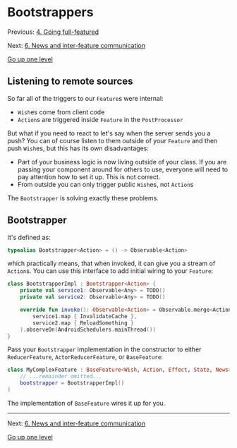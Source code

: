 # Bootstrappers

Previous: [4. Going full-featured](fullfeatured.md)

Next: [6. News and inter-feature communication](news.md)

[Go up one level](README.md)

## Listening to remote sources

So far all of the triggers to our `Feature`s were internal:
- `Wish`es come from client code
- `Action`s are triggered inside `Feature` in the `PostProcessor`

But what if you need to react to let's say when the server sends you a push? You can of course listen to them outside of your `Feature` and then push `Wish`es, but this has its own disadvantages:
- Part of your business logic is now living outside of your class. If you are passing your component around for others to use, everyone will need to pay attention how to set it up. This is not correct.
- From outside you can only trigger public `Wish`es, not `Action`s

The `Bootstrapper` is solving exactly these problems.

## Bootstrapper

It's defined as:

```kotlin
typealias Bootstrapper<Action> = () -> Observable<Action>
```

which practically means, that when invoked, it can give you a stream of `Action`s. You can use this interface to add initial wiring to your `Feature`:

```kotlin
class BootstrapperImpl : Bootstrapper<Action> {
    private val service1: Observable<Any> = TODO()
    private val service2: Observable<Any> = TODO()

    override fun invoke(): Observable<Action> = Observable.merge<Action>(
        service1.map { InvalidateCache },
        service2.map { ReloadSomething }
    ).observeOn(AndroidSchedulers.mainThread())
}
```

Pass your `Bootstrapper` implementation in the constructor to either `ReducerFeature`, `ActorReducerFeature`, or `BaseFeature`:

```kotlin
class MyComplexFeature : BaseFeature<Wish, Action, Effect, State, News>(
    // ...remainder omitted...
    bootstrapper = BootstrapperImpl()
)
```

The implementation of `BaseFeature` wires it up for you.

---

Next: [6. News and inter-feature communication](news.md)

[Go up one level](README.md)
